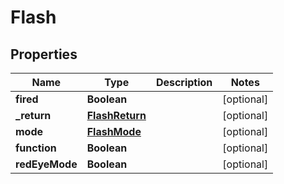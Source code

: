 
# Flash

## Properties
Name | Type | Description | Notes
------------ | ------------- | ------------- | -------------
**fired** | **Boolean** |  |  [optional]
**_return** | [**FlashReturn**](FlashReturn.md) |  |  [optional]
**mode** | [**FlashMode**](FlashMode.md) |  |  [optional]
**function** | **Boolean** |  |  [optional]
**redEyeMode** | **Boolean** |  |  [optional]



